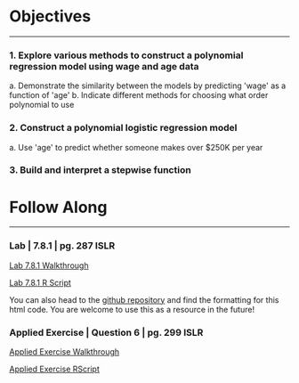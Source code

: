 # Objectives
------
### 1. Explore various methods to construct a polynomial regression model using wage and age data
a. Demonstrate the similarity between the models by predicting 'wage' as a function of 'age' 
b. Indicate different methods for choosing what order polynomial to use

### 2. Construct a polynomial logistic regression model 
a. Use 'age' to predict whether someone makes over $250K per year

### 3. Build and interpret a stepwise function


# Follow Along
------

### Lab | 7.8.1 | pg. 287 ISLR

[Lab 7.8.1 Walkthrough](/code/polyandstepR.html)


[Lab 7.8.1 R Script](/code/Lab7_8_1.R)

You can also head to the [github repository](https://github.com/griffinsalyer/team13tp1.github.io) and find the formatting for this html code. You are welcome to use this as a resource in the future!

### Applied Exercise | Question 6 | pg. 299 ISLR

[Applied Exercise Walkthrough](/code/AppCh7PolyStep.html)

[Applied Exercise RScript](/code/excercise6note.R)





